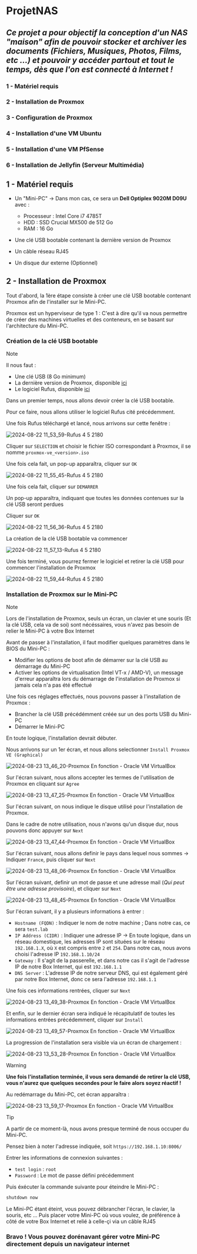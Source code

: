 # ProjetNAS

## *Ce projet a pour objectif la conception d'un NAS "maison" afin de pouvoir stocker et archiver les documents (Fichiers, Musiques, Photos, Films, etc ...) et pouvoir y accéder partout et tout le temps, dès que l'on est connecté à Internet !*

### 1 - Matériel requis
### 2 - Installation de Proxmox
### 3 - Configuration de Proxmox
### 4 - Installation d'une VM Ubuntu
### 5 - Installation d'une VM PfSense
### 6 - Installation de Jellyfin (Serveur Multimédia)
  
## 1 - Matériel requis
  
- Un "Mini-PC" -> Dans mon cas, ce sera un **Dell Optiplex 9020M D09U** avec :
  - Processeur : Intel Core i7 4785T
  - HDD : SSD Crucial MX500 de 512 Go
  - RAM : 16 Go
 
- Une clé USB bootable contenant la dernière version de Proxmox
- Un câble réseau RJ45
- Un disque dur externe (Optionnel)

## 2 - Installation de Proxmox
  
Tout d'abord, la 1ère étape consiste à créer une clé USB bootable contenant Proxmox afin de l'installer sur le Mini-PC.  
  
Proxmox est un hyperviseur de type 1 : C'est à dire qu'il va nous permettre de créer des machines virtuelles et des conteneurs, en se basant sur l'architecture du Mini-PC.

### Création de la clé USB bootable  

> [!NOTE]
> Il nous faut : 
> - Une clé USB (8 Go minimum)
> - La dernière version de Proxmox, disponible [ici](https://enterprise.proxmox.com/iso/proxmox-ve_8.2-1.iso)
> - Le logiciel Rufus, disponible [ici](https://github.com/pbatard/rufus/releases/download/v4.5/rufus-4.5.exe)

Dans un premier temps, nous allons devoir créer la clé USB bootable.  
  
Pour ce faire, nous allons utiliser le logiciel Rufus cité précédemment.  
  
Une fois Rufus téléchargé et lancé, nous arrivons sur cette fenêtre : 

![2024-08-22 11_53_59-Rufus 4 5 2180](https://github.com/user-attachments/assets/8b58a9ea-22f5-46bd-84e4-fcb001dca097)

Cliquer sur `SELECTION` et choisir le fichier ISO correspondant à Proxmox, il se nomme `proxmox-ve_<version>.iso`  
  
Une fois cela fait, un pop-up apparaîtra, cliquer sur `OK`

![2024-08-22 11_55_45-Rufus 4 5 2180](https://github.com/user-attachments/assets/359f5c8d-b1f3-4a74-bde5-a010b5e9e895)

Une fois cela fait, cliquer sur `DEMARRER`  
  
Un pop-up apparaîtra, indiquant que toutes les données contenues sur la clé USB seront perdues  
  
Cliquer sur `OK`

![2024-08-22 11_56_36-Rufus 4 5 2180](https://github.com/user-attachments/assets/a2a7e601-10de-4db8-9f7b-dd27e6109fcc)

La création de la clé USB bootable va commencer

![2024-08-22 11_57_13-Rufus 4 5 2180](https://github.com/user-attachments/assets/974e41a1-686d-4135-9fdc-421152dc4718)

Une fois terminé, vous pourrez fermer le logiciel et retirer la clé USB pour commencer l'installation de Proxmox

![2024-08-22 11_59_44-Rufus 4 5 2180](https://github.com/user-attachments/assets/2c1ecef5-0d50-49e4-8344-e13360474e56)

  
### Installation de Proxmox sur le Mini-PC

> [!NOTE]
> Lors de l'installation de Proxmox, seuls un écran, un clavier et une souris (Et la clé USB, cela va de soi) sont nécéssaires, vous n'avez pas besoin de relier le Mini-PC à votre Box Internet
  
Avant de passer à l'installation, il faut modifier quelques paramètres dans le BIOS du Mini-PC : 
- Modifier les options de boot afin de démarrer sur la clé USB au démarrage du Mini-PC
- Activer les options de virtualisation (Intel VT-x / AMD-V), un message d'erreur apparaîtra lors du démarrage de l'installation de Proxmox si jamais cela n'a pas été effectué
  
Une fois ces réglages effectués, nous pouvons passer à l'installation de Proxmox : 
- Brancher la clé USB précédémment créée sur un des ports USB du Mini-PC
- Démarrer le Mini-PC
  
En toute logique, l'installation devrait débuter.
  
Nous arrivons sur un 1er écran, et nous allons selectionner `Install Proxmox VE (Graphical)`

![2024-08-23 13_46_20-Proxmox  En fonction  - Oracle VM VirtualBox](https://github.com/user-attachments/assets/a8700f66-e7fb-41ef-b025-0cb5c1412d6c)

Sur l'écran suivant, nous allons accepter les termes de l'utilisation de Proxmox en cliquant sur `Agree`

![2024-08-23 13_47_25-Proxmox  En fonction  - Oracle VM VirtualBox](https://github.com/user-attachments/assets/2c292534-7513-4326-ad06-e32ed42b14fd)

Sur l'écran suivant, on nous indique le disque utilisé pour l'installation de Proxmox.  
  
Dans le cadre de notre utilisation, nous n'avons qu'un disque dur, nous pouvons donc appuyer sur `Next`

![2024-08-23 13_47_44-Proxmox  En fonction  - Oracle VM VirtualBox](https://github.com/user-attachments/assets/5dec3625-57c8-4e8c-b44f-902c404e9759)

Sur l'écran suivant, nous allons definir le pays dans lequel nous sommes -> Indiquer `France`, puis cliquer sur `Next`

![2024-08-23 13_48_06-Proxmox  En fonction  - Oracle VM VirtualBox](https://github.com/user-attachments/assets/f9e1bca6-eb7e-430e-8006-6a1b00041461)

Sur l'écran suivant, definir un mot de passe et une adresse mail (*Qui peut être une adresse provisoire*), et cliquer sur `Next`

![2024-08-23 13_48_45-Proxmox  En fonction  - Oracle VM VirtualBox](https://github.com/user-attachments/assets/37d21d52-2c42-4d16-816d-0981bad81d23)

Sur l'écran suivant, il y a plusieurs informations à entrer : 
- `Hostname (FQDN)` : Indiquer le nom de notre machine ; Dans notre cas, ce sera `test.lab`
- `IP Address (CIDR)` : Indiquer une adresse IP -> En toute logique, dans un réseau domestique, les adresses IP sont situées sur le réseau `192.168.1.X`, où `X` est compris entre `2` et `254`. Dans notre cas, nous avons choisi l'adresse IP `192.168.1.10/24`
- `Gateway` : Il s'agit de la passerelle, et dans notre cas il s'agit de l'adresse IP de notre Box Internet, qui est `192.168.1.1`
- `DNS Server` : L'adresse IP de notre serveur DNS, qui est également géré par notre Box Internet, donc ce sera l'adresse `192.168.1.1`

Une fois ces informations rentrées, cliquer sur `Next`

![2024-08-23 13_49_38-Proxmox  En fonction  - Oracle VM VirtualBox](https://github.com/user-attachments/assets/81eb89a0-61df-4579-9699-c96dd8093588)

Et enfin, sur le dernier écran sera indiqué le récapitulatif de toutes les informations entrées précédemment, cliquer sur `Install`

![2024-08-23 13_49_57-Proxmox  En fonction  - Oracle VM VirtualBox](https://github.com/user-attachments/assets/2302b22f-5f19-4d08-873e-85800c341056)

La progression de l'installation sera visible via un écran de chargement : 

![2024-08-23 13_53_28-Proxmox  En fonction  - Oracle VM VirtualBox](https://github.com/user-attachments/assets/f5233a67-c65a-4aa1-8408-f886b1a8bf88)

> [!WARNING]
> **Une fois l'installation terminée, il vous sera demandé de retirer la clé USB, vous n'aurez que quelques secondes pour le faire alors soyez réactif !**

Au redémarrage du Mini-PC, cet écran apparaîtra : 

![2024-08-23 13_59_17-Proxmox  En fonction  - Oracle VM VirtualBox](https://github.com/user-attachments/assets/8486c4f0-8741-472d-ba98-c8d49f862413)

> [!TIP]
> A partir de ce moment-là, nous avons presque terminé de nous occuper du Mini-PC.
>
> Pensez bien à noter l'adresse indiquée, soit `https://192.168.1.10:8006/`
>
> Entrer les informations de connexion suivantes :
> - `test login` : `root`
> - `Password` : Le mot de passe défini précédemment
>
> Puis éxécuter la commande suivante pour éteindre le Mini-PC :
> ``` bash
> shutdown now
> ```
>  
> Le Mini-PC étant éteint, vous pouvez débrancher l'écran, le clavier, la souris, etc ... Puis placer votre Mini-PC où vous voulez, de préférence à côté de votre Box Internet et relié à celle-çi via un câble RJ45


### Bravo ! Vous pouvez dorénavant gérer votre Mini-PC directement depuis un navigateur internet





